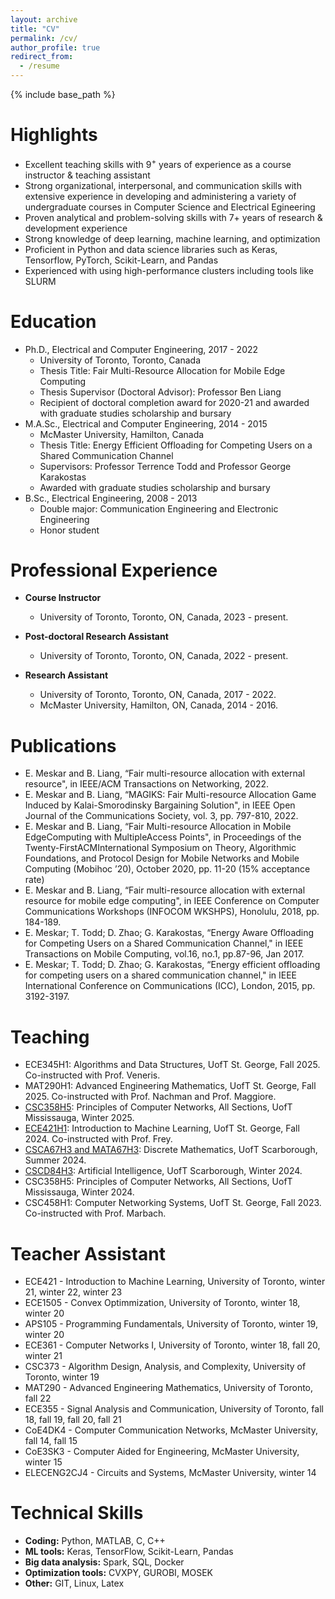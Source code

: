 ```yaml
---
layout: archive
title: "CV"
permalink: /cv/
author_profile: true
redirect_from:
  - /resume
---
```


{% include base_path %}

Highlights
======
* Excellent teaching skills with $9^+$ years of experience as a course instructor & teaching assistant
* Strong organizational, interpersonal, and communication skills with extensive experience in developing and administering a variety of undergraduate courses in Computer Science and Electrical Egineering
* Proven analytical and problem-solving skills with 7+ years of research & development experience
* Strong knowledge of deep learning, machine learning, and optimization
* Proficient in Python and data science libraries such as Keras, Tensorflow, PyTorch, Scikit-Learn, and Pandas
* Experienced with using high-performance clusters including tools like SLURM



Education
======
* Ph.D., Electrical and Computer Engineering, 2017 - 2022
  - University of Toronto, Toronto, Canada
  - Thesis Title: Fair Multi-Resource Allocation for Mobile Edge Computing
  - Thesis Supervisor (Doctoral Advisor): Professor Ben Liang
  - Recipient of doctoral completion award for 2020-21 and awarded with graduate studies scholarship and bursary
* M.A.Sc., Electrical and Computer Engineering, 2014 - 2015
  - McMaster University, Hamilton, Canada
  - Thesis Title: Energy Efficient Offloading for Competing Users on a Shared Communication Channel
  - Supervisors: Professor Terrence Todd and Professor George Karakostas
  - Awarded with graduate studies scholarship and bursary
* B.Sc., Electrical Engineering, 2008 - 2013
  - Double major: Communication Engineering and Electronic Engineering
  - Honor student



Professional Experience
======
* **Course Instructor**
  - University of Toronto, Toronto, ON, Canada, 2023 - present.

* **Post-doctoral Research Assistant**
  - University of Toronto, Toronto, ON, Canada, 2022 - present.

* **Research Assistant**
  - University of Toronto, Toronto, ON, Canada, 2017 - 2022.
  - McMaster University, Hamilton, ON, Canada, 2014 - 2016.
  


Publications
======
  - E. Meskar and B. Liang, “Fair multi-resource allocation with external resource", in
IEEE/ACM Transactions on Networking, 2022.
  - E. Meskar and B. Liang, “MAGIKS: Fair Multi-resource Allocation Game Induced
by Kalai-Smorodinsky Bargaining Solution", in IEEE Open Journal of the Communications
Society, vol. 3, pp. 797-810, 2022.
  - E. Meskar and B. Liang, “Fair Multi-resource Allocation in Mobile EdgeComputing
with MultipleAccess Points", in Proceedings of the Twenty-FirstACMInternational
Symposium on Theory, Algorithmic Foundations, and Protocol Design for Mobile
Networks and Mobile Computing (Mobihoc ’20), October 2020, pp. 11-20 (15%
acceptance rate)
  - E. Meskar and B. Liang, “Fair multi-resource allocation with external resource
for mobile edge computing", in IEEE Conference on Computer Communications
Workshops (INFOCOM WKSHPS), Honolulu, 2018, pp. 184-189.
  - E. Meskar; T. Todd; D. Zhao; G. Karakostas, “Energy Aware Offloading for Competing
Users on a Shared Communication Channel," in IEEE Transactions on
Mobile Computing, vol.16, no.1, pp.87-96, Jan 2017.
  - E. Meskar; T. Todd; D. Zhao; G. Karakostas, “Energy efficient offloading for competing
users on a shared communication channel," in IEEE International Conference
on Communications (ICC), London, 2015, pp. 3192-3197.
  

  
Teaching
======
  - ECE345H1: Algorithms and Data Structures, UofT St. George, Fall 2025. Co-instructed with Prof. Veneris.
  - MAT290H1: Advanced Engineering Mathematics, UofT St. George, Fall 2025. Co-instructed with Prof. Nachman and Prof. Maggiore.
  - [CSC358H5](https://utm-csc358.github.io/spring2025/): Principles of Computer Networks, All Sections, UofT Mississauga, Winter 2025.
  - [ECE421H1](https://utsg-ece421.github.io/fall2024/): Introduction to Machine Learning, UofT St. George, Fall 2024. Co-instructed with Prof. Frey.
  - [CSCA67H3 and MATA67H3](https://utsc-csca67.github.io/summer2024/): Discrete Mathematics, UofT Scarborough, Summer 2024.
  - [CSCD84H3](https://utsc-cscd84.github.io/spring2024/): Artificial Intelligence, UofT Scarborough, Winter 2024.
  - CSC358H5: Principles of Computer Networks, All Sections, UofT Mississauga, Winter 2024.
  - CSC458H1: Computer Networking Systems, UofT St. George, Fall 2023. Co-instructed with Prof. Marbach.
  

Teacher Assistant
======
  - ECE421 - Introduction to Machine Learning, University of Toronto, winter 21, winter 22, winter 23
  - ECE1505 - Convex Optimmization, University of Toronto, winter 18, winter 20
  - APS105 - Programming Fundamentals, University of Toronto, winter 19, winter 20
  - ECE361 - Computer Networks I, University of Toronto, winter 18, fall 20, winter 21
  - CSC373 - Algorithm Design, Analysis, and Complexity, University of Toronto, winter 19
  - MAT290 - Advanced Engineering Mathematics, University of Toronto, fall 22
  - ECE355 - Signal Analysis and Communication, University of Toronto, fall 18, fall 19, fall 20, fall 21
  - CoE4DK4 - Computer Communication Networks, McMaster University, fall 14, fall 15
  - CoE3SK3 - Computer Aided for Engineering, McMaster University, winter 15
  - ELECENG2CJ4 - Circuits and Systems, McMaster University, winter 14


Technical Skills
======
* **Coding:** Python, MATLAB, C, C++
* **ML tools:** Keras, TensorFlow, Scikit-Learn, Pandas
* **Big data analysis:** Spark, SQL, Docker
* **Optimization tools:** CVXPY, GUROBI, MOSEK
* **Other:** GIT, Linux, Latex